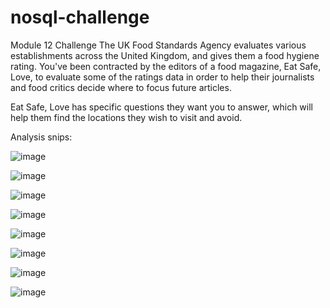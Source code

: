 # nosql-challenge
Module 12 Challenge
The UK Food Standards Agency evaluates various establishments across the United Kingdom, and gives them a food hygiene rating. You've been contracted by the editors of a food magazine, Eat Safe, Love, to evaluate some of the ratings data in order to help their journalists and food critics decide where to focus future articles.

Eat Safe, Love has specific questions they want you to answer, which will help them find the locations they wish to visit and avoid.

Analysis snips:

![image](https://github.com/Samantha0Hall/nosql-challenge/assets/140672220/0d8a7b3b-12c2-459e-a366-f3cad01f1d5d)

![image](https://github.com/Samantha0Hall/nosql-challenge/assets/140672220/adb8d310-79c7-4d02-be80-914114b6f901)

![image](https://github.com/Samantha0Hall/nosql-challenge/assets/140672220/4ed6fcc0-5e41-415e-8830-c7e5956d9004)

![image](https://github.com/Samantha0Hall/nosql-challenge/assets/140672220/97ae8eae-757d-41a6-91ec-006de4fd4f6e)

![image](https://github.com/Samantha0Hall/nosql-challenge/assets/140672220/64a9be4c-9124-45b8-90e1-4fa284f5ef19)

![image](https://github.com/Samantha0Hall/nosql-challenge/assets/140672220/8073ac1b-10b3-443b-99c6-8220e3bfef6a)

![image](https://github.com/Samantha0Hall/nosql-challenge/assets/140672220/b4872970-c0e1-45da-9a9c-98bc0a411b9d)

![image](https://github.com/Samantha0Hall/nosql-challenge/assets/140672220/70544535-cd90-4d75-b977-11ab52aea944)
